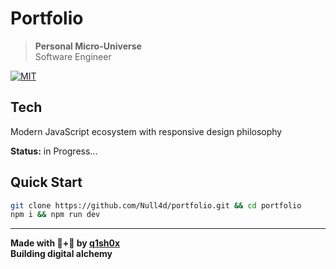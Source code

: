 # Portfolio

> **Personal Micro-Universe**  
> Software Engineer

[![MIT](https://img.shields.io/badge/📄_License-MIT-blue)](LICENSE)

## Tech

Modern JavaScript ecosystem with responsive design philosophy

**Status:** in Progress...

## Quick Start

```bash
git clone https://github.com/Null4d/portfolio.git && cd portfolio
npm i && npm run dev
```

---

**Made with 💜+🔮 by [q1sh0x](https://github.com/Null4d)**  
**Building digital alchemy**
